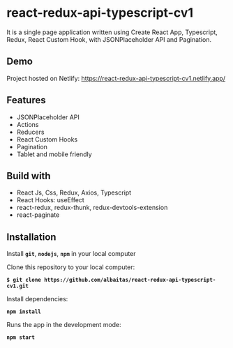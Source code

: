 # react-redux-api-typescript-cv1

It is a single page application written using Create React App, Typescript, Redux, React Custom Hook, with JSONPlaceholder API and Pagination.

## Demo

Project hosted on Netlify: https://react-redux-api-typescript-cv1.netlify.app/

## Features

- JSONPlaceholder API
- Actions
- Reducers
- React Custom Hooks
- Pagination
- Tablet and mobile friendly

## Build with

- React Js, Css, Redux, Axios, Typescript
- React Hooks: useEffect
- react-redux, redux-thunk, redux-devtools-extension
- react-paginate

## Installation

Install **`git`**, **`nodejs`**, **`npm`** in your local computer

Clone this repository to your local computer:

**`$ git clone https://github.com/albaitas/react-redux-api-typescript-cv1.git`**

Install dependencies:

**`npm install`**

Runs the app in the development mode:

**`npm start`**
